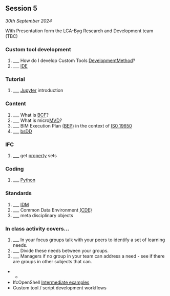 ## Session 5 

*30th September 2024*

With Presentation form the LCA-Byg Research and Development team (TBC)

### Custom tool development
1. ___ How do I develop Custom Tools [DevelopmentMethod](/41934/Concepts/DevelopmentMethod)?
1. ___ [IDE](/41934/Concepts/IDE)

### Tutorial
1. ___ [Jupyter] introduction

### Content
1. ___ What is [BCF](/41934/Concepts/BCF)?
1. ___ What is micro[MVD](/41934/Concepts/MVD)?
1. ___ BIM Execution Plan [(BEP)](/41934/Concepts/BIMExecutionPlan) in the context of [IS0 19650](/41934/Concepts/ISO19650)
1. ___ [bsDD](/41934/Concepts/bsDD)



### IFC
1. ___ get [property](/41934/Concepts/Properties) sets

### Coding
1. ___ [Python](/41934/Concepts/Python)

### Standards
1. ___ [IDM](/41934/Concepts/IDM)
1. ___ Common Data Environment [(CDE)](/41934/Concepts/CDE)
1. ___ meta disciplinary objects

### In class activity covers...

1. ___ In your focus groups talk with your peers to identify a set of learning needs.
2. ___ Divide these needs between your groups.
3. ___ Managers if no group in your team can address a need - see if there are groups in other subjects that can.

* * 
* IfcOpenShell [Intermediate examples](/41934/Examples/IfcOpenShell/Intermediate)
* Custom tool / script development workflows

[Jupyter]: /41934/Concepts/Jupyter
